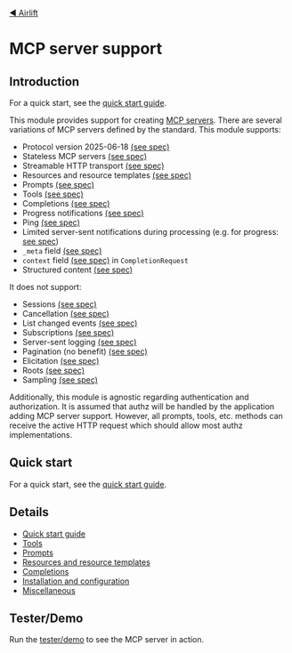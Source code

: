 [◀︎ Airlift](../README.md)

# MCP server support

## Introduction

For a quick start, see the [quick start guide](docs/quick-start.md).

This module provides support for creating [MCP servers](https://modelcontextprotocol.io). There are several
variations of MCP servers defined by the standard. This module supports:

- Protocol version 2025-06-18 [(see spec)](https://modelcontextprotocol.io/specification/2025-06-18/changelog#major-changes)
- Stateless MCP servers [(see spec)](https://github.com/modelcontextprotocol/modelcontextprotocol/discussions?discussions_q=stateless)
- Streamable HTTP transport [(see spec)](https://modelcontextprotocol.io/specification/2025-06-18/basic/transports#streamable-http)
- Resources and resource templates [(see spec)](https://modelcontextprotocol.io/specification/2025-06-18/server/resources)
- Prompts [(see spec)](https://modelcontextprotocol.io/specification/2025-06-18/server/prompts)
- Tools [(see spec)](https://modelcontextprotocol.io/specification/2025-06-18/server/tools)
- Completions [(see spec)](https://modelcontextprotocol.io/specification/2025-06-18/server/utilities/completion)
- Progress notifications [(see spec)](https://modelcontextprotocol.io/specification/2025-06-18/basic/utilities/progress)
- Ping [(see spec)](https://modelcontextprotocol.io/specification/2025-06-18/basic/utilities/ping)
- Limited server-sent notifications during processing (e.g. for progress: [see spec](https://modelcontextprotocol.io/specification/2025-06-18/basic/utilities/progress))
- `_meta` field [(see spec)](https://modelcontextprotocol.io/specification/2025-06-18/basic#meta)
- `context` field [(see spec)](https://modelcontextprotocol.io/specification/2025-06-18/changelog) in `CompletionRequest`
- Structured content [(see spec)](https://modelcontextprotocol.io/specification/2025-06-18/server/tools#structured-content)

It does not support:

- Sessions [(see spec)](https://modelcontextprotocol.io/docs/concepts/transports#session-management)
- Cancellation [(see spec)](https://modelcontextprotocol.io/specification/2025-06-18/basic/utilities/cancellation)
- List changed events [(see spec)](https://modelcontextprotocol.io/specification/2025-06-18/basic/lifecycle#initialization)
- Subscriptions [(see spec)](https://modelcontextprotocol.io/specification/2025-06-18/basic/lifecycle#initialization)
- Server-sent logging [(see spec)](https://modelcontextprotocol.io/specification/2025-06-18/server/utilities/logging)
- Pagination (no benefit) [(see spec)](https://modelcontextprotocol.io/specification/2025-06-18/basic/utilities/pagination)
- Elicitation [(see spec)](https://modelcontextprotocol.io/specification/2025-06-18/client/elicitation)
- Roots [(see spec)](https://modelcontextprotocol.io/specification/2025-06-18/client/roots)
- Sampling [(see spec)](https://modelcontextprotocol.io/specification/2025-06-18/client/sampling)

Additionally, this module is agnostic regarding authentication and authorization.
It is assumed that authz will be handled by the application adding MCP server
support. However, all prompts, tools, etc. methods can receive the active
HTTP request which should allow most authz implementations.

## Quick start

For a quick start, see the [quick start guide](docs/quick-start.md).

## Details

- [Quick start guide](docs/quick-start.md)
- [Tools](docs/tools.md)
- [Prompts](docs/prompts.md)
- [Resources and resource templates](docs/resources.md)
- [Completions](docs/completions.md)
- [Installation and configuration](docs/install.md)
- [Miscellaneous](docs/misc.md)

## Tester/Demo

Run the [tester/demo](docs/misc.md#testerdemo) to see the MCP server in action.
